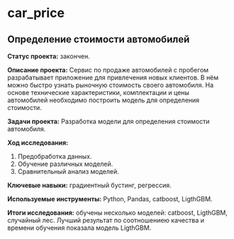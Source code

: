 # car_price

## Определение стоимости автомобилей

**Статус проекта:** закончен.

**Описание проекта:**  Сервис по продаже автомобилей с пробегом разрабатывает приложение для привлечения новых клиентов. В нём можно быстро узнать рыночную стоимость своего автомобиля. На основе технические характеристики, комплектации и цены автомобилей необходимо построить модель для определения стоимости. 

**Задачи проекта:** Разработка модели для определения стоимости автомобиля.

**Ход исследования:**
 1. Предобработка данных.
 2. Обучение различных моделей.
 3. Сравнительный анализ моделей.

**Ключевые навыки:** градиентный бустинг, регрессия.

**Используемые инструменты:** Python, Pandas, catboost, LigthGBM.

**Итоги исследования:** обучены несколько моделей: catboost, LigthGBM, случайный лес. Лучший результат по соотношениею качества и времени обучения показала модель LigthGBM.

